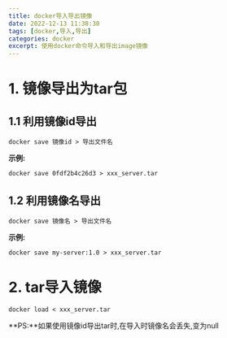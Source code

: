 ```yaml
---
title: docker导入导出镜像
date: 2022-12-13 11:38:30
tags: [docker,导入,导出]
categories: docker
excerpt: 使用docker命令导入和导出image镜像
---
```

# 1. 镜像导出为tar包

## 1.1 利用镜像id导出

```shell
docker save 镜像id > 导出文件名
```

**示例:**

```shell
docker save 0fdf2b4c26d3 > xxx_server.tar
```

## 1.2 利用镜像名导出

```shell
docker save 镜像名 > 导出文件名
```

**示例:**

```shell
docker save my-server:1.0 > xxx_server.tar
```





# 2. tar导入镜像

```shell
docker load < xxx_server.tar
```



**PS:**如果使用镜像id导出tar时,在导入时镜像名会丢失,变为null